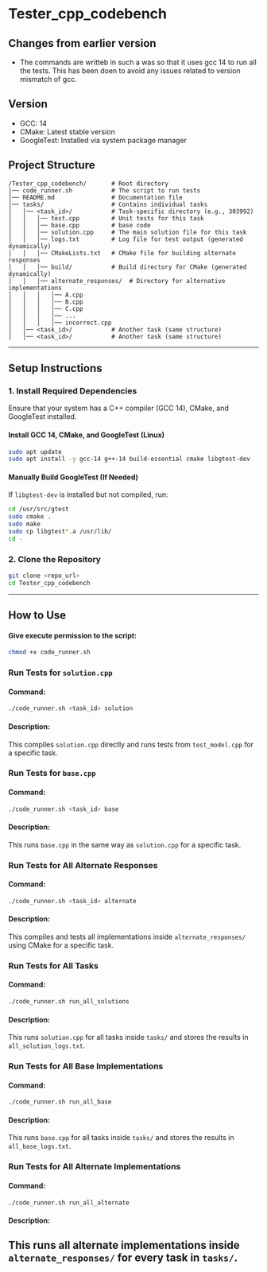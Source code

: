 # **Tester_cpp_codebench**

## **Changes from earlier version**
- The commands are writteb in such a was so that it uses gcc 14 to run all the tests. This has been doen to avoid any issues related to version mismatch of gcc.

## **Version**
- GCC: 14
- CMake: Latest stable version
- GoogleTest: Installed via system package manager

## **Project Structure**
```
/Tester_cpp_codebench/       # Root directory
│── code_runner.sh           # The script to run tests
│── README.md                # Documentation file
│── tasks/                   # Contains individual tasks
│   │── <task_id>/           # Task-specific directory (e.g., 303992)
│   │   │── test.cpp         # Unit tests for this task
│   │   │── base.cpp         # base code
│   │   │── solution.cpp     # The main solution file for this task
│   │   │── logs.txt         # Log file for test output (generated dynamically)
│   │   │── CMakeLists.txt   # CMake file for building alternate responses
│   │   │── build/           # Build directory for CMake (generated dynamically)
│   │   │── alternate_responses/  # Directory for alternative implementations
│   │   │   │── A.cpp
│   │   │   │── B.cpp
│   │   │   │── C.cpp
│   │   │   │── ...
│   │   │   │── incorrect.cpp
│   │── <task_id>/           # Another task (same structure)
│   │── <task_id>/           # Another task (same structure)
```

---

## **Setup Instructions**

### **1. Install Required Dependencies**
Ensure that your system has a C++ compiler (GCC 14), CMake, and GoogleTest installed.

#### **Install GCC 14, CMake, and GoogleTest (Linux)**
```bash
sudo apt update
sudo apt install -y gcc-14 g++-14 build-essential cmake libgtest-dev
```

#### **Manually Build GoogleTest (If Needed)**
If `libgtest-dev` is installed but not compiled, run:
```bash
cd /usr/src/gtest
sudo cmake .
sudo make
sudo cp libgtest*.a /usr/lib/
cd -
```

### **2. Clone the Repository**
```bash
git clone <repo_url>
cd Tester_cpp_codebench
```

---

## **How to Use**
#### **Give execute permission to the script:**
```bash
chmod +x code_runner.sh
```

### **Run Tests for `solution.cpp`**
#### **Command:**
```bash
./code_runner.sh <task_id> solution
```
#### **Description:**
This compiles `solution.cpp` directly and runs tests from `test_model.cpp` for a specific task.

### **Run Tests for `base.cpp`**
#### **Command:**
```bash
./code_runner.sh <task_id> base
```
#### **Description:**
This runs `base.cpp` in the same way as `solution.cpp` for a specific task.

### **Run Tests for All Alternate Responses**
#### **Command:**
```bash
./code_runner.sh <task_id> alternate
```
#### **Description:**
This compiles and tests all implementations inside `alternate_responses/` using CMake for a specific task.

### **Run Tests for All Tasks**
#### **Command:**
```bash
./code_runner.sh run_all_solutions
```
#### **Description:**
This runs `solution.cpp` for all tasks inside `tasks/` and stores the results in `all_solution_logs.txt`.

### **Run Tests for All Base Implementations**
#### **Command:**
```bash
./code_runner.sh run_all_base
```
#### **Description:**
This runs `base.cpp` for all tasks inside `tasks/` and stores the results in `all_base_logs.txt`.

### **Run Tests for All Alternate Implementations**
#### **Command:**
```bash
./code_runner.sh run_all_alternate
```
#### **Description:**
This runs all alternate implementations inside `alternate_responses/` for every task in `tasks/`.
---

